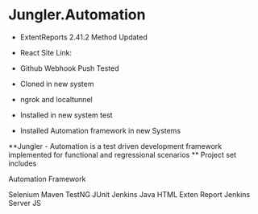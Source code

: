 # Jungler.Automation
* ExtentReports 2.41.2 Method Updated
* React Site Link: 

* Github Webhook Push Tested
* Cloned in new system

* ngrok and localtunnel
* Installed in new system test

* Installed Automation framework in new Systems

**Jungler - Automation is a test driven development framework implemented for functional and regressional scenarios 
**
Project set includes 

Automation Framework

Selenium 
Maven
TestNG
JUnit
Jenkins
Java
HTML
Exten Report
Jenkins Server
JS
